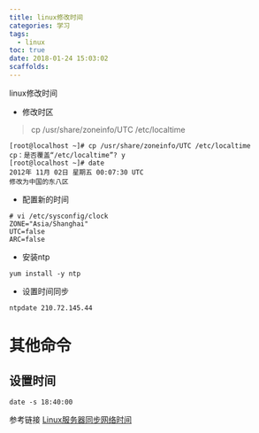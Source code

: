 ```yaml
---
title: linux修改时间 
categories: 学习
tags:
  - linux
toc: true
date: 2018-01-24 15:03:02
scaffolds:
---
```

linux修改时间
- 修改时区
> cp /usr/share/zoneinfo/UTC /etc/localtime 
```
[root@localhost ~]# cp /usr/share/zoneinfo/UTC /etc/localtime 
cp：是否覆盖“/etc/localtime”? y 
[root@localhost ~]# date 
2012年 11月 02日 星期五 00:07:30 UTC
修改为中国的东八区
```

- 配置新的时间
```
# vi /etc/sysconfig/clock
ZONE="Asia/Shanghai"
UTC=false
ARC=false
```
* 安装ntp
```
yum install -y ntp
```
* 设置时间同步
```
ntpdate 210.72.145.44
```
# 其他命令
## 设置时间
```
date -s 18:40:00
```


参考链接 [Linux服务器同步网络时间](http://www.linuxidc.com/Linux/2017-03/141745.htm)